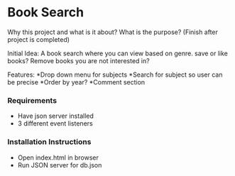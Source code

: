 # Book Search

Why this project and what is it about? What is the purpose?
(Finish after project is completed)

Initial Idea: A book search where you can view based on genre. save or like books? Remove books you are not interested in?

Features:
*Drop down menu for subjects
*Search for subject so user can be precise
*Order by year?
*Comment section

### Requirements

- Have json server installed
- 3 different event listeners

### Installation Instructions

- Open index.html in browser
- Run JSON server for db.json
